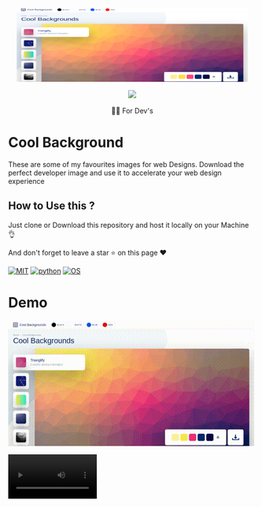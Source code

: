 <p align="center">
  <img src="https://github.com/KruZira/Cool-Background/blob/master/img.png" width="470" height="150">
</p>

<p align="center"><img src="https://img.shields.io/badge/Version-1.01-brightgreen"></p>
<p align="center">
  <a href="https://github.com/kruzira">
  </a>
</p>
<p align="center">
  👩‍💻 For Dev's
</p>

# Cool Background

These are some of my favourites images for web Designs.
Download the perfect developer image and use it to accelerate your web design experience



## How to Use this ?

Just clone or Download this repository and host it locally on your Machine 👌

And don't forget to leave a star ⭐ on this page ❤️


[![MIT](https://img.shields.io/packagist/l/doctrine/orm.svg)](https://github.com/Manisso/Crips/blob/master/LICENSE)
[![python](https://img.shields.io/badge/python-2.7-brightgreen.svg)](https://www.python.org/downloads/release/python-2714/)
[![OS](https://img.shields.io/badge/Tested%20On-Linux%20%7C%20Android-yellowgreen.svg)](https://termux.com/)

# Demo
![Demo](https://github.com/KruZira/Cool-Background/raw/master/image.gif)

<video src='https://github.com/KruZira/Cool-Background/raw/master/image.gif' width=180/>
